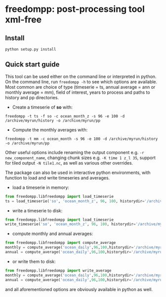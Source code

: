# freedompp: post-processing tool xml-free


## Install

```
python setup.py install
```

## Quick start guide

This tool can be used either on the command line or interpreted in python. On the command line, run
```freedompp -h``` to see which options are available. Most common are choice of type (timeserie = ts,
annual average = ann or monthly average = mm), field of interest, years to process and paths to history
and pp directories.

* Create a timeserie of **so** with:

```
freedompp -t ts -f so -c ocean_month_z -s 96 -e 100 -d /archive/myrun/history -o /archive/myrun/pp
```

* Compute the monthly averages with:

```
freedompp -t mm -c ocean_month -s 96 -e 100 -d /archive/myrun/history -o /archive/myrun/pp
```

Other useful options include renaming the output component e.g. ```-r new_component_name```,
changing chunk sizes e.g. ```-K time 1 z_l 35```, support for tiled output ```-N tile1.nc```,
as well as various other overrides.

The package can also be used in interactive python environments, with function to load and write
timeseries and averages.

* load a timeserie in memory:

```python
from freedompp.libfreedompp import load_timeserie
ts = load_timeserie('so', 'ocean_month_z', 96, 100, historydir='/archive/myrun/history')
```

* write a timeserie to disk:

```python
from freedompp.libfreedompp import load_timeserie
write_timeserie('so', 'ocean_month_z', 96, 100, historydir='/archive/myrun/history', ppdir='/archive/myrun/pp')
```
* compute monthly and annual averages:

```python
from freedompp.libfreedompp import compute_average
monthly = compute_average('ocean_daily',96,100,historydir='/archive/myrun/history', avtype='mm')
annual = compute_average('ocean_daily',96,100,historydir='/archive/myrun/history', avtype='ann')
```

* or write them to disk:

```python
from freedompp.libfreedompp import write_average
monthly = compute_average('ocean_daily',96,100,historydir='/archive/myrun/history', avtype='mm', ppdir='/archive/myrun/pp')
annual = compute_average('ocean_daily',96,100,historydir='/archive/myrun/history', avtype='ann', ppdir='/archive/myrun/pp')
```

and all aforementioned options are obviously available in python as well.
